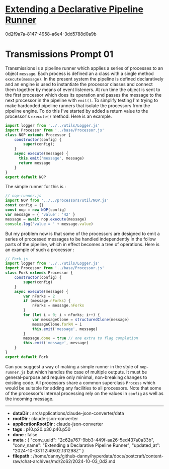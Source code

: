 # [Extending a Declarative Pipeline Runner](https://claude.ai/chat/2c62a767-9bb3-449f-aa26-5ed437a0a33b)

0d2f9a7a-8147-4958-a6e4-3dd5788d0a9b

# Transmissions Prompt 01
Transmissions is a pipeline runner which applies a series of processes to an object `message`. Each process is defined an a class with a single method `execute(message)`. In the present system the pipeline is defined declaratively and an engine is used to instantiate the processor classes and connect them together by means of event listeners. At run time the object is sent to the first processor which does its operation and passes the message to the next processor in the pipeline with `emit()`.
To simplify testing I'm trying to make hardcoded pipeline runners that isolate the processors from the pipeline engine. To do this I've started by added a return value to the processor's `execute()` method. Here is an example.
```javascript
import logger from '../../utils/Logger.js'
import Processor from '../base/Processor.js'
class NOP extends Processor {
    constructor(config) {
        super(config);
    }
    async execute(message) {
      this.emit('message', message)
      return message
    }
}
export default NOP
```
The simple runner for this is :
```javascript
// nop-runner.js
import NOP from '../../processors/util/NOP.js'
const config = {}
const nop = new NOP(config)
var message = { 'value': '42' }
message = await nop.execute(message)
console.log('value = ' + message.value)
```
But my problem now is that some of the processors are designed to emit a series of processed messages to be handled independently in the follow parts of the pipeline, which in effect becomes a tree of operations.
Here is an example of such a processor :
```javascript
// Fork.js
import logger from '../../utils/Logger.js'
import Processor from '../base/Processor.js'
class Fork extends Processor {
    constructor(config) {
        super(config)
    }
    async execute(message) {
        var nForks = 2
        if (message.nForks) {
            nForks = message.nForks
        }
        for (let i = 0; i < nForks; i++) {
            var messageClone = structuredClone(message)
            messageClone.forkN = i
            this.emit('message', message)
        }
        message.done = true // one extra to flag completion
        this.emit('message', message)
    }
}
export default Fork
```
Can you suggest a way of making a simple runner in the style of `nop-runner.js` but which handles the case of multiple outputs. It must be general-purpose and require only minimal, non-breaking changes to existing code. All processors share a common superclass `Process` which would be suitable for adding any facilities to all processors. Note that some of the processor's internal processing rely on the values in `config` as well as the incoming message.

---

* **dataDir** : src/applications/claude-json-converter/data
* **rootDir** : claude-json-converter
* **applicationRootDir** : claude-json-converter
* **tags** : p10.p20.p30.p40.p50
* **done** : false
* **meta** : {
  "conv_uuid": "2c62a767-9bb3-449f-aa26-5ed437a0a33b",
  "conv_name": "Extending a Declarative Pipeline Runner",
  "updated_at": "2024-10-03T12:49:02.131298Z"
}
* **filepath** : /home/danny/github-danny/hyperdata/docs/postcraft/content-raw/chat-archives/md/2c62/2024-10-03_0d2.md